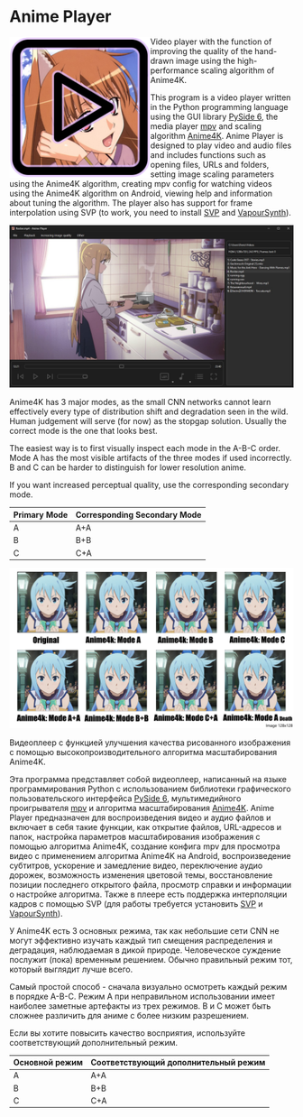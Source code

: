 # Anime Player

<img align="left" width="250" src="images/anime-player-icon.png" alt="Icon"/>

Video player with the function of improving the quality of the hand-drawn image using the high-performance scaling algorithm of Anime4K.

This program is a video player written in the Python programming language using the GUI library [PySide 6](https://doc.qt.io/qtforpython-6/index.html), the media player [mpv](https://mpv.io/) and scaling algorithm [Anime4K](https://github.com/bloc97/Anime4K). Anime Player is designed to play video and audio files and includes functions such as opening files, URLs and folders, setting image scaling parameters using the Anime4K algorithm, creating mpv config for watching videos using the Anime4K algorithm on Android, viewing help and information about tuning the algorithm.
The player also has support for frame interpolation using SVP (to work, you need to install [SVP](https://www.svp-team.com/) and [VapourSynth](https://github.com/vapoursynth/vapoursynth/releases )).
<br clear="left"/>

![Screenshot](docs/screenshot.jpg)

Anime4K has 3 major modes, as the small CNN networks cannot learn effectively every type of distribution shift
and degradation seen in the wild. Human judgement will serve (for now) as the stopgap solution. Usually the correct
mode is the one that looks best.

The easiest way is to first visually inspect each mode in the A-B-C order. Mode A has the most visible artifacts of the
three modes if used incorrectly. B and C can be harder to distinguish for lower resolution anime.

If you want increased perceptual quality, use the corresponding secondary mode.

| Primary Mode | Corresponding Secondary Mode |
|--------------|------------------------------|
| A            | A+A                          |
| B            | B+B                          |
| C            | C+A                          |

![Anime4K](docs/anime4k.webp)

Видеоплеер с функцией улучшения качества рисованного изображения с помощью высокопроизводительного алгоритма масштабирования Anime4K.

Эта программа представляет собой видеоплеер, написанный на языке программирования Python с использованием библиотеки графического пользовательского интерфейса [PySide 6](https://doc.qt.io/qtforpython-6/index.html), мультимедийного проигрывателя [mpv](https://mpv.io/) и алгоритма масштабирования [Anime4K](https://github.com/bloc97/Anime4K). Anime Player предназначен для воспроизведения видео и аудио файлов и включает в себя такие функции, как открытие файлов, URL-адресов и папок, настройка параметров масштабирования изображения с помощью алгоритма Anime4K, создание конфига mpv для просмотра видео с применением алгоритма Anime4K на Android, воспроизведение субтитров, ускорение и замедление видео, переключение аудио дорожек, возможность изменения цветовой темы, восстановление позиции последнего открытого файла, просмотр справки и информации о настройке алгоритма.
Также в плеере есть поддержка интерполяции кадров с помощью SVP (для работы требуется установить [SVP](https://www.svp-team.com/) и [VapourSynth](https://github.com/vapoursynth/vapoursynth/releases)).

У Anime4K есть 3 основных режима, так как небольшие сети CNN не могут эффективно изучать каждый тип смещения распределения
и деградация, наблюдаемая в дикой природе. Человеческое суждение послужит (пока) временным решением. Обычно правильный
режим тот, который выглядит лучше всего.

Самый простой способ - сначала визуально осмотреть каждый режим в порядке A-B-C. Режим A при неправильном использовании имеет наиболее заметные артефакты из
трех режимов. B и C может быть сложнее различить для аниме с более низким разрешением.

Если вы хотите повысить качество восприятия, используйте соответствующий дополнительный режим.

| Основной режим | Соответствующий дополнительный режим |
|----------------|--------------------------------------|
| A              | A+A                                  |
| B              | B+B                                  |
| C              | C+A                                  |

